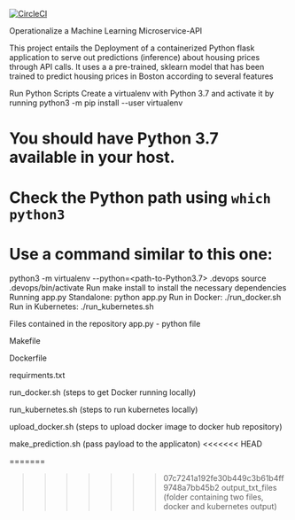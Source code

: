 [![CircleCI](https://dl.circleci.com/status-badge/img/gh/geedino07/microservices-udacity-project4/tree/master.svg?style=svg)](https://dl.circleci.com/status-badge/redirect/gh/geedino07/microservices-udacity-project4/tree/master)


Operationalize a Machine Learning Microservice-API

This project entails the Deployment of a containerized Python flask application to serve out predictions (inference) about housing prices through API calls. It uses a a pre-trained, sklearn model that has been trained to predict housing prices in Boston according to several features

Run Python Scripts
Create a virtualenv with Python 3.7 and activate it by running python3 -m pip install --user virtualenv
# You should have Python 3.7 available in your host.
# Check the Python path using `which python3`
# Use a command similar to this one:
python3 -m virtualenv --python=<path-to-Python3.7> .devops
source .devops/bin/activate
Run make install to install the necessary dependencies
Running app.py
Standalone: python app.py
Run in Docker: ./run_docker.sh
Run in Kubernetes: ./run_kubernetes.sh

Files contained in the repository
app.py - python file

Makefile

Dockerfile

requirments.txt

run_docker.sh (steps to get Docker running locally)

run_kubernetes.sh (steps to run kubernetes locally)

upload_docker.sh (steps to upload docker image to docker hub repository)

make_prediction.sh (pass payload to the applicaton)
<<<<<<< HEAD

=======
>>>>>>> 07c7241a192fe30b449c3b61b4ff9748a7bb45b2
output_txt_files (folder containing two files, docker and kubernetes output)
